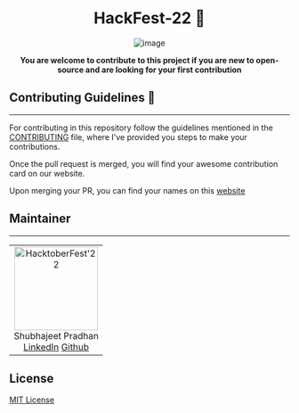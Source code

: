 <div align='center'>

# HackFest-22 🎉
![image](https://user-images.githubusercontent.com/70385488/192114009-0830321a-d227-4a4d-8411-6c03b54d7ce6.png)

</div>
<p align='center'> <b>You are welcome to contribute to this project if you are new to open-source and are looking for your first contribution </b> <p>

## Contributing Guidelines 📝
---

For contributing in this repository follow the guidelines mentioned in the [CONTRIBUTING](https://github.com/shubhajeet1207/Hackfest-22/blob/master/CONTRIBUTING-GUIDELINES.md) file, where I've provided you steps to make your contributions.

Once the pull request is merged, you will find your awesome contribution card on our website.

Upon merging your PR, you can find your names on this [website](https://hacktoberfest22.netlify.app)

## Maintainer
---
<table>
  <tr>
    <td align="center">
      <img src="https://avatars.githubusercontent.com/u/76960580?v=4" width="150px" alt="HacktoberFest'22" />
      <br/>
      Shubhajeet Pradhan
      <br/>
      <a href="https://www.linkedin.com/in/shubhajeet-pradhan-b7747a156/">LinkedIn</a>
      <a href="https://github.com/shubhajeet1207">Github</a>
    </td> 
  </tr>
</table>

## License
[MIT License](https://github.com/git/git-scm.com/blob/main/MIT-LICENSE.txt)